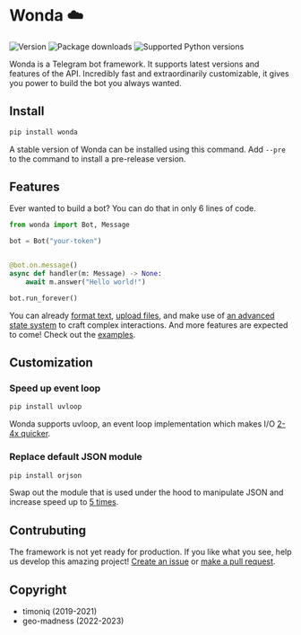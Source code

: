 # Wonda ☁️

[//]: # (Features)
[examples]: examples/
[format text]: examples/formatting_example.py
[upload files]: examples/file_upload_example.py
[an advanced state system]: examples/use_state_dispenser.py

[//]: # (Badges)
![Version](https://img.shields.io/pypi/v/wonda?label=version&style=flat-square)
![Package downloads](https://img.shields.io/pypi/dw/wonda?label=downloads&style=flat-square)
![Supported Python versions](https://img.shields.io/pypi/pyversions/wonda?label=supported%20python%20versions&style=flat-square)

Wonda is a Telegram bot framework. It supports latest versions and features of the API. Incredibly fast and extraordinarily customizable, it gives you power to build the bot you always wanted.

## Install

```bash
pip install wonda
```

A stable version of Wonda can be installed using this command. Add `--pre` to the command to install a pre-release version.

## Features

Ever wanted to build a bot? You can do that in only 6 lines of code.

```python
from wonda import Bot, Message

bot = Bot("your-token")


@bot.on.message()
async def handler(m: Message) -> None:
    await m.answer("Hello world!")

bot.run_forever()
```

You can already [format text], [upload files], and make use of [an advanced state system] to craft complex interactions. And more features are expected to come! Check out the [examples].

## Customization

### Speed up event loop

```bash
pip install uvloop
```

Wonda supports uvloop, an event loop implementation which makes I/O [2-4x quicker](https://github.com/magicstack/uvloop#performance).

### Replace default JSON module

``` bash
pip install orjson
```

Swap out the module that is used under the hood to manipulate JSON and increase speed up to [5 times](https://github.com/ijl/orjson#performance).

## Contrubuting

The framework is not yet ready for production. If you like what you see, help us develop this amazing project! [Create an issue](https://github.com/wondergram-org/wonda/issues/new/choose) or [make a pull request](https://github.com/wondergram-org/wonda/compare).

## Copyright

- timoniq (2019-2021)
- geo-madness (2022-2023)
